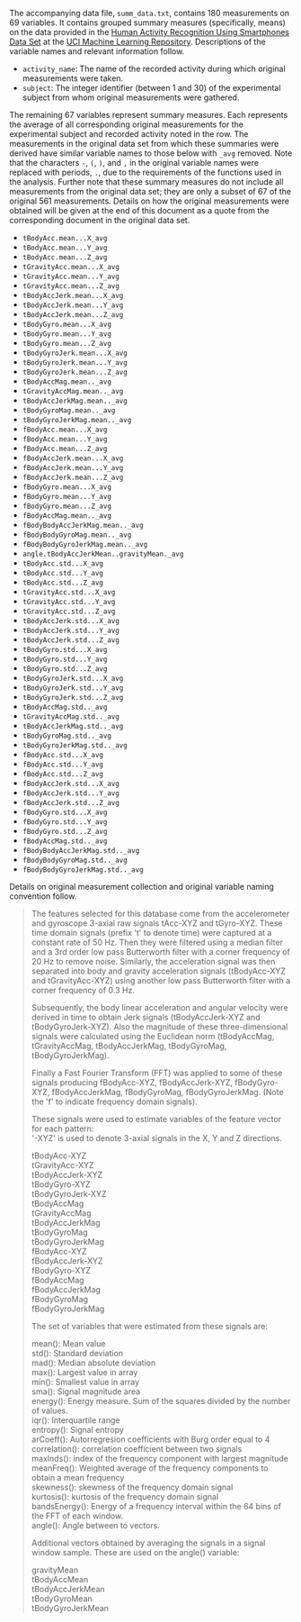 The accompanying data file, `summ_data.txt`, contains 180 measurements on 69 variables. It contains grouped summary measures (specifically, means) on the data provided in the [Human Activity Recognition Using Smartphones Data Set](http://archive.ics.uci.edu/ml/datasets/Human+Activity+Recognition+Using+Smartphones) at the [UCI Machine Learning Repository](http://archive.ics.uci.edu/ml/index.php). Descriptions of the variable names and relevant information follow.

* `activity_name`: The name of the recorded activity during which original measurements were taken.
* `subject`: The integer identifier (between 1 and 30) of the experimental subject from whom original measurements were gathered.

The remaining 67 variables represent summary measures. Each represents the average of all corresponding original measurements for the experimental subject and recorded activity noted in the row. The measurements in the original data set from which these summaries were derived have similar variable names to those below with `_avg` removed. Note that the characters `-`, `(`, `)`, and `,` in the original variable names were replaced with periods, `.`, due to the requirements of the functions used in the analysis. Further note that these summary measures do not include all measurements from the original data set; they are only a subset of 67 of the original 561 measurements. Details on how the original measurements were obtained will be given at the end of this document as a quote from the corresponding document in the original data set.

* `tBodyAcc.mean...X_avg`
* `tBodyAcc.mean...Y_avg`
* `tBodyAcc.mean...Z_avg`
* `tGravityAcc.mean...X_avg`
* `tGravityAcc.mean...Y_avg`
* `tGravityAcc.mean...Z_avg`
* `tBodyAccJerk.mean...X_avg`
* `tBodyAccJerk.mean...Y_avg`
* `tBodyAccJerk.mean...Z_avg`
* `tBodyGyro.mean...X_avg`
* `tBodyGyro.mean...Y_avg`
* `tBodyGyro.mean...Z_avg`
* `tBodyGyroJerk.mean...X_avg`
* `tBodyGyroJerk.mean...Y_avg`
* `tBodyGyroJerk.mean...Z_avg`
* `tBodyAccMag.mean.._avg`
* `tGravityAccMag.mean.._avg`
* `tBodyAccJerkMag.mean.._avg`
* `tBodyGyroMag.mean.._avg`
* `tBodyGyroJerkMag.mean.._avg`
* `fBodyAcc.mean...X_avg`
* `fBodyAcc.mean...Y_avg`
* `fBodyAcc.mean...Z_avg`
* `fBodyAccJerk.mean...X_avg`
* `fBodyAccJerk.mean...Y_avg`
* `fBodyAccJerk.mean...Z_avg`
* `fBodyGyro.mean...X_avg`
* `fBodyGyro.mean...Y_avg`
* `fBodyGyro.mean...Z_avg`
* `fBodyAccMag.mean.._avg`
* `fBodyBodyAccJerkMag.mean.._avg`
* `fBodyBodyGyroMag.mean.._avg`
* `fBodyBodyGyroJerkMag.mean.._avg`
* `angle.tBodyAccJerkMean..gravityMean._avg`
* `tBodyAcc.std...X_avg`
* `tBodyAcc.std...Y_avg`
* `tBodyAcc.std...Z_avg`
* `tGravityAcc.std...X_avg`
* `tGravityAcc.std...Y_avg`
* `tGravityAcc.std...Z_avg`
* `tBodyAccJerk.std...X_avg`
* `tBodyAccJerk.std...Y_avg`
* `tBodyAccJerk.std...Z_avg`
* `tBodyGyro.std...X_avg`
* `tBodyGyro.std...Y_avg`
* `tBodyGyro.std...Z_avg`
* `tBodyGyroJerk.std...X_avg`
* `tBodyGyroJerk.std...Y_avg`
* `tBodyGyroJerk.std...Z_avg`
* `tBodyAccMag.std.._avg`
* `tGravityAccMag.std.._avg`
* `tBodyAccJerkMag.std.._avg`
* `tBodyGyroMag.std.._avg`
* `tBodyGyroJerkMag.std.._avg`
* `fBodyAcc.std...X_avg`
* `fBodyAcc.std...Y_avg`
* `fBodyAcc.std...Z_avg`
* `fBodyAccJerk.std...X_avg`
* `fBodyAccJerk.std...Y_avg`
* `fBodyAccJerk.std...Z_avg`
* `fBodyGyro.std...X_avg`
* `fBodyGyro.std...Y_avg`
* `fBodyGyro.std...Z_avg`
* `fBodyAccMag.std.._avg`
* `fBodyBodyAccJerkMag.std.._avg`
* `fBodyBodyGyroMag.std.._avg`
* `fBodyBodyGyroJerkMag.std.._avg`

Details on original measurement collection and original variable naming convention follow.

> The features selected for this database come from the accelerometer and gyroscope 3-axial raw signals tAcc-XYZ and tGyro-XYZ. These time domain signals (prefix 't' to denote time) were captured at a constant rate of 50 Hz. Then they were filtered using a median filter and a 3rd order low pass Butterworth filter with a corner frequency of 20 Hz to remove noise. Similarly, the acceleration signal was then separated into body and gravity acceleration signals (tBodyAcc-XYZ and tGravityAcc-XYZ) using another low pass Butterworth filter with a corner frequency of 0.3 Hz. 
> 
> Subsequently, the body linear acceleration and angular velocity were derived in time to obtain Jerk signals (tBodyAccJerk-XYZ and tBodyGyroJerk-XYZ). Also the magnitude of these three-dimensional signals were calculated using the Euclidean norm (tBodyAccMag, tGravityAccMag, tBodyAccJerkMag, tBodyGyroMag, tBodyGyroJerkMag). 
> 
> Finally a Fast Fourier Transform (FFT) was applied to some of these signals producing fBodyAcc-XYZ, fBodyAccJerk-XYZ, fBodyGyro-XYZ, fBodyAccJerkMag, fBodyGyroMag, fBodyGyroJerkMag. (Note the 'f' to indicate frequency domain signals). 
> 
> These signals were used to estimate variables of the feature vector for each pattern:  
> '-XYZ' is used to denote 3-axial signals in the X, Y and Z directions.
> 
> tBodyAcc-XYZ  
> tGravityAcc-XYZ  
> tBodyAccJerk-XYZ  
> tBodyGyro-XYZ  
> tBodyGyroJerk-XYZ  
> tBodyAccMag  
> tGravityAccMag  
> tBodyAccJerkMag  
> tBodyGyroMag  
> tBodyGyroJerkMag  
> fBodyAcc-XYZ  
> fBodyAccJerk-XYZ  
> fBodyGyro-XYZ  
> fBodyAccMag  
> fBodyAccJerkMag  
> fBodyGyroMag  
> fBodyGyroJerkMag  
> 
> The set of variables that were estimated from these signals are: 
> 
> mean(): Mean value  
> std(): Standard deviation  
> mad(): Median absolute deviation   
> max(): Largest value in array  
> min(): Smallest value in array  
> sma(): Signal magnitude area  
> energy(): Energy measure. Sum of the squares divided by the number of values.   
> iqr(): Interquartile range   
> entropy(): Signal entropy  
> arCoeff(): Autorregresion coefficients with Burg order equal to 4  
> correlation(): correlation coefficient between two signals  
> maxInds(): index of the frequency component with largest magnitude  
> meanFreq(): Weighted average of the frequency components to obtain a mean frequency  
> skewness(): skewness of the frequency domain signal   
> kurtosis(): kurtosis of the frequency domain signal   
> bandsEnergy(): Energy of a frequency interval within the 64 bins of the FFT of each window.  
> angle(): Angle between to vectors.  
> 
> Additional vectors obtained by averaging the signals in a signal window sample. These are used on the angle() variable:
> 
> gravityMean  
> tBodyAccMean  
> tBodyAccJerkMean  
> tBodyGyroMean  
> tBodyGyroJerkMean  
